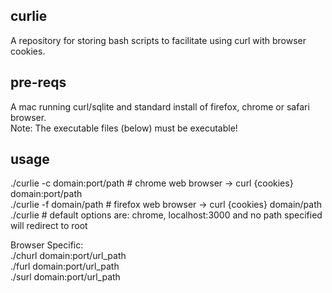 curlie
------

A repository for storing bash scripts to facilitate using curl with browser cookies.

pre-reqs
--------

A mac running curl/sqlite and standard install of firefox, chrome or safari browser.  
Note: The executable files (below) must be executable!

usage
-----

./curlie -c domain:port/path  # chrome web browser -> curl {cookies} domain:port/path  
./curlie -f domain/path       # firefox web browser -> curl {cookies} domain/path  
./curlie    # default options are: chrome, localhost:3000 and no path specified will redirect to root  

Browser Specific:  
  ./churl domain:port/url_path  
  ./furl domain:port/url_path  
  ./surl domain:port/url_path  
